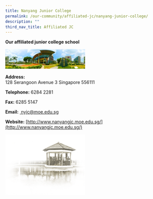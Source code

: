 ```yaml
---
title: Nanyang Junior College
permalink: /our-community/affiliated-jc/nanyang-junior-college/
description: ""
third_nav_title: Affiliated JC
---
```

**Our affiliated junior college school**

<img src="/images/Affiliated%20Nanyang%20Junior%20College%20School.jpg" style="width:50%">

**Address:**   
128 Serangoon Avenue 3 Singapore 556111

**Telephone:**&nbsp;6284 2281

**Fax:**&nbsp;6285 5147

**Email:** <a href="mailto:&nbsp;nyjc@moe.edu.sg">&nbsp;nyjc@moe.edu.sg</a>

**Website:**&nbsp;[http://www.nanyangjc.moe.edu.sg/](http://www.nanyangjc.moe.edu.sg/)

<img src="/images/pavilion.png" style="width:50%">